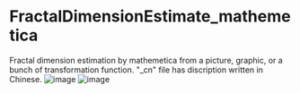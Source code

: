 # FractalDimensionEstimate_mathemetica
Fractal dimension estimation by mathemetica from a picture, graphic, or a bunch of transformation function. "_cn" file has discription written in Chinese.
![image](https://github.com/user-attachments/assets/71d66923-fcae-4a70-b081-5b7afd3e9848)
![image](https://github.com/user-attachments/assets/4606b269-d816-4d71-a69f-6cf907e71153)
